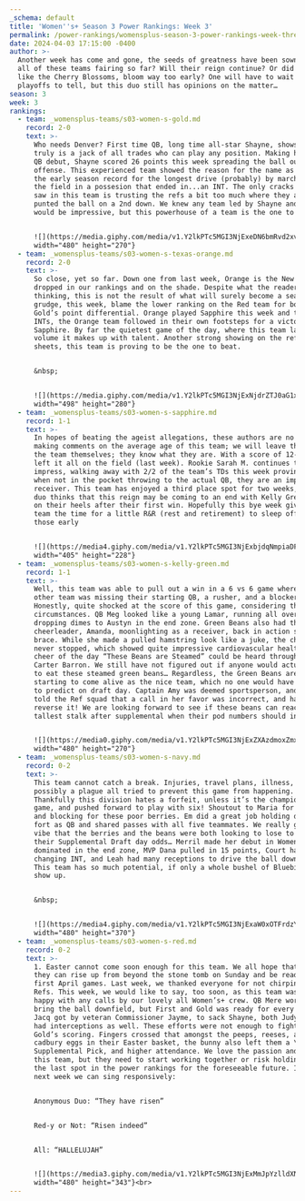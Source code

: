 ```yaml
---
_schema: default
title: 'Women''s+ Season 3 Power Rankings: Week 3'
permalink: /power-rankings/womensplus-season-3-power-rankings-week-three/
date: 2024-04-03 17:15:00 -0400
author: >-
  Another week has come and gone, the seeds of greatness have been sown. How are
  all of these teams fairing so far? Will their reign continue? Or did they to,
  like the Cherry Blossoms, bloom way too early? One will have to wait until
  playoffs to tell, but this duo still has opinions on the matter…
season: 3
week: 3
rankings:
  - team: _womensplus-teams/s03-women-s-gold.md
    record: 2-0
    text: >-
      Who needs Denver? First time QB, long time all-star Shayne, shows that she
      truly is a jack of all trades who can play any position. Making her first
      QB debut, Shayne scored 26 points this week spreading the ball out on her
      offense. This experienced team showed the reason for the name as they set
      the early season record for the longest drive (probably) by marching down
      the field in a possesion that ended in...an INT. The only cracks this duo
      saw in this team is trusting the refs a bit too much where they almost
      punted the ball on a 2nd down. We knew any team led by Shayne and Lynch
      would be impressive, but this powerhouse of a team is the one to watch.


      ![](https://media.giphy.com/media/v1.Y2lkPTc5MGI3NjExeDN6bmRvd2xveWU5NmEydWVwcmU3eW9lNXh5dzFyMXU2dGQ2dnZrayZlcD12MV9pbnRlcm5hbF9naWZfYnlfaWQmY3Q9Zw/VG2q7LKqdPkiiWTkuz/giphy.gif){:
      width="480" height="270"}
  - team: _womensplus-teams/s03-women-s-texas-orange.md
    record: 2-0
    text: >-
      So close, yet so far. Down one from last week, Orange is the New Flag has
      dropped in our rankings and on the shade. Despite what the readers may be
      thinking, this is not the result of what will surely become a season long
      grudge, this week, blame the lower ranking on the Red team for boosting
      Gold’s point differential. Orange played Sapphire this week and threw 2
      INTs, the Orange team followed in their own footsteps for a victory over
      Sapphire. By far the quietest game of the day, where this team lacks in
      volume it makes up with talent. Another strong showing on the ref stat
      sheets, this team is proving to be the one to beat.


      &nbsp;


      ![](https://media.giphy.com/media/v1.Y2lkPTc5MGI3NjExNjdrZTJ0aG1xbzhsanJvMWwweGZkMmgzcDdkazF2ZThheGZnaXBsbyZlcD12MV9pbnRlcm5hbF9naWZfYnlfaWQmY3Q9Zw/qN5EMDMMQ5BcjKdSDZ/giphy.gif){:
      width="498" height="280"}
  - team: _womensplus-teams/s03-women-s-sapphire.md
    record: 1-1
    text: >-
      In hopes of beating the ageist allegations, these authors are no longer
      making comments on the average age of this team; we will leave that up to
      the team themselves; they know what they are. With a score of 12-36, they
      left it all on the field (last week). Rookie Sarah M. continues to
      impress, walking away with 2/2 of the team’s TDs this week proving that
      when not in the pocket throwing to the actual QB, they are an impressive
      receiver. This team has enjoyed a third place spot for two weeks, but this
      duo thinks that this reign may be coming to an end with Kelly Green right
      on their heels after their first win. Hopefully this bye week gives this
      team the time for a little R&R (rest and retirement) to sleep off all
      those early


      ![](https://media4.giphy.com/media/v1.Y2lkPTc5MGI3NjExbjdqNmpiaDFubjB0emJ2OHN4aDZnc2I0dW9yeWFhZTBieHh1bm8yZCZlcD12MV9pbnRlcm5hbF9naWZfYnlfaWQmY3Q9Zw/HwmDZaI4YEeZ2/giphy.gif){:
      width="405" height="228"}
  - team: _womensplus-teams/s03-women-s-kelly-green.md
    record: 1-1
    text: >-
      Well, this team was able to pull out a win in a 6 vs 6 game where the
      other team was missing their starting QB, a rusher, and a blocker.
      Honestly, quite shocked at the score of this game, considering the
      circumstances. QB Meg looked like a young Lamar, running all over and
      dropping dimes to Austyn in the end zone. Green Beans also had their \#1
      cheerleader, Amanda, moonlighting as a receiver, back in action sans
      brace. While she made a pulled hamstring look like a juke, the cheers
      never stopped, which showed quite impressive cardiovascular health. Best
      cheer of the day “These Beans are Steamed” could be heard throughout
      Carter Barron. We still have not figured out if anyone would actually like
      to eat these steamed green beans… Regardless, the Green Beans are really
      starting to come alive as the nice team, which no one would have been able
      to predict on draft day. Captain Amy was deemed sportsperson, and even
      told the Ref squad that a call in her favor was incorrect, and had them
      reverse it! We are looking forward to see if these beans can reach the
      tallest stalk after supplemental when their pod numbers should increase.


      ![](https://media0.giphy.com/media/v1.Y2lkPTc5MGI3NjExZXAzdmoxZmx0eDZ5Y25uc2swemo2M3ZuZGptbWh3MHNhYWI2bDA5ZyZlcD12MV9pbnRlcm5hbF9naWZfYnlfaWQmY3Q9Zw/XYz1cAU8RSbG2iCR6Z/giphy.gif){:
      width="480" height="270"}
  - team: _womensplus-teams/s03-women-s-navy.md
    record: 0-2
    text: >-
      This team cannot catch a break. Injuries, travel plans, illness, quite
      possibly a plague all tried to prevent this game from happening.
      Thankfully this division hates a forfeit, unless it’s the championship
      game, and pushed forward to play with six! Shoutout to Maria for rushing
      and blocking for these poor berries. Em did a great job holding down the
      fort as QB and shared passes with all five teammates. We really get the
      vibe that the berries and the beans were both looking to lose to increase
      their Supplemental Draft day odds… Merril made her debut in Women’s+ and
      dominated in the end zone, MVP Dana pulled in 15 points, Court had a game
      changing INT, and Leah had many receptions to drive the ball downfield.
      This team has so much potential, if only a whole bushel of Bluebies would
      show up.


      &nbsp;


      ![](https://media4.giphy.com/media/v1.Y2lkPTc5MGI3NjExaW0xOTFrdzY3bXpvZjM1cGFydnAzdXZjcXZ2ajVjYjM2cGhkYnZ0cCZlcD12MV9pbnRlcm5hbF9naWZfYnlfaWQmY3Q9Zw/77gDEhUf75cq9WAmHn/giphy.gif){:
      width="480" height="370"}
  - team: _womensplus-teams/s03-women-s-red.md
    record: 0-2
    text: >-
      1. Easter cannot come soon enough for this team. We all hope that like JC,
      they can rise up from beyond the stone tomb on Sunday and be ready for the
      first April games. Last week, we thanked everyone for not chirping at the
      Refs. This week, we would like to say, too soon, as this team was not
      happy with any calls by our lovely all Women’s+ crew. QB Mere worked to
      bring the ball downfield, but First and Gold was ready for every play.
      Jacq got by veteran Commissioner Jayme, to sack Shayne, both Judy and Val
      had interceptions as well. These efforts were not enough to fight back
      Gold’s scoring. Fingers crossed that amongst the peeps, reeses, and
      cadbury eggs in their Easter basket, the bunny also left them a \#1
      Supplemental Pick, and higher attendance. We love the passion and heart of
      this team, but they need to start working together or risk holding down
      the last spot in the power rankings for the foreseeable future. I hope
      next week we can sing responsively:


      Anonymous Duo: “They have risen”


      Red-y or Not: “Risen indeed”


      All: “HALLELUJAH”


      ![](https://media3.giphy.com/media/v1.Y2lkPTc5MGI3NjExMmJpYzlldXNzbmJzYWc1YWRtOTF2cG5rZXg1bHZxcHZ1bzZkOHFtbyZlcD12MV9pbnRlcm5hbF9naWZfYnlfaWQmY3Q9Zw/26DN1AcPC2dReHuTe/giphy.gif){:
      width="480" height="343"}<br>
---
```

